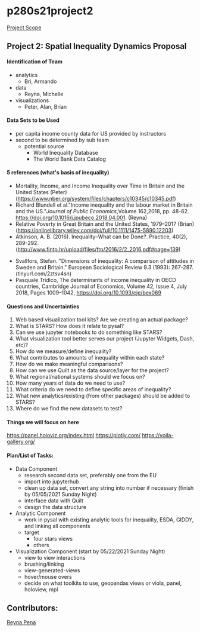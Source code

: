 # p280s21project2
[Project Scope](https://sergerey.org/pbpl280s21/projects.html#spatial-inequality-dynamics)

## Project 2: Spatial Inequality Dynamics Proposal

#### Identification of Team
 - analytics
     - Bri, Armando 
 - data
     - Reyna, Michelle 
 - visualizations
     - Peter, Alan, Brian

#### Data Sets to be Used
- per capita income county data for US provided by instructors
- second to be determined by sub team 
    - potential source
        - World Inequality Database
        - The World Bank Data Catalog

#### 5 references (what's basis of inequality)
- Mortality, Income, and Income Inequality over Time in Britain and the United States (Peter) (https://www.nber.org/system/files/chapters/c10345/c10345.pdf)
- Richard Blundell et al."Income inequality and the labour market in Britain and the US."*Journal of Public Economics*,Volume 162,2018,
pp. 48-62.
https://doi.org/10.1016/j.jpubeco.2018.04.001. (Reyna)
- Relative Poverty in Great Britain and the United States, 1979–2017 (Brian)
(https://onlinelibrary.wiley.com/doi/full/10.1111/1475-5890.12203)
- Atkinson, A. B. (2016). Inequality–What can be Done?. Practice, 40(2), 289-292.
(http://www.fintp.hr/upload/files/ftp/2016/2/2_2016.pdf#page=139)
* Svallfors, Stefan. "Dimensions of inequality: A comparison of attitudes in Sweden and Britain." European Sociological Review 9.3 (1993): 267-287.
(tinyurl.com/2ztsv4sn)
* Pasquale Tridico, The determinants of income inequality in OECD countries, Cambridge Journal of Economics, Volume 42, Issue 4, July 2018, Pages 1009–1042, https://doi.org/10.1093/cje/bex069




#### Questions and Uncertainties 
1. Web based visualization tool kits? Are we creating an actual package?
2. What is STARS? How does it relate to pysal?
3. Can we use jupyter notebooks to do something like STARS?
4. What visualization tool better serves our project (Jupyter Widgets, Dash, etc)?
5. How do we measure/define inequality?
6. What contributes to amounts of inequality within each state?
7. How do we make meaningful comparisons?
8. How can we use Quilt as the data source/layer for the project?
9. What regional/national systems should we focus on?
10. How many years of data do we need to use?
11. What criteria do we need to define specific areas of inequality? 
12. What new analytics/existing (from other packages) should be added to STARS?
13. Where do we find the new datasets to test?

#### Things we will focus on here
https://panel.holoviz.org/index.html
https://plotly.com/
https://voila-gallery.org/

#### Plan/List of Tasks: 
- Data Component
    - research second data set, preferably one from the EU
    - import into jupyterhub
    - clean up data set, convert any string into number if necessary (finish by 05/05/2021 Sunday Night)
    - interface data with Quilt
    - design the data structure
- Analytic Component
    - work in pysal with existing analytic tools for inequality, ESDA, GIDDY, and linking all components
    - target
        - four stars views
        - others
- Visualization Component (start by 05/22/2021 Sunday Night)
    - view to view interactions
    - brushing/linking
    - view-generated-views
    - hover/mouse overs
    - decide on what toolkits to use, geopandas views or viola, panel, holoview, mpl

## Contributors:
[Reyna Pena](https://github.com/Reypena11) 

